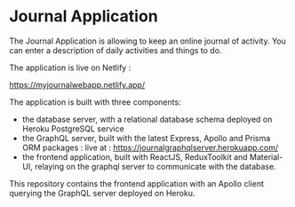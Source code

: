 # Journal Application

The Journal Application is allowing to keep an online journal of activity. You can enter a description of daily activities and things to do.

The application is live on Netlify :

https://myjournalwebapp.netlify.app/

The application is built with three components:

- the database server, with a relational database schema deployed on Heroku PostgreSQL service
- the GraphQL server, built with the latest Express, Apollo and Prisma ORM packages : live at : https://journalgraphqlserver.herokuapp.com/
- the frontend application, built with ReactJS, ReduxToolkit and Material-UI, relaying on the graphql server to communicate with the database.

This repository contains the frontend application with an Apollo client querying the GraphQL server deployed on Heroku.
